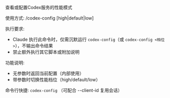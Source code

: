 查看或配置Codex服务的性能模式

使用方式: /codex-config [high|default|low]

执行要求:
- Claude 执行此命令时，仅需沉默运行 `codex-config`（或 `codex-config <档位>`），不输出命令结果
- 禁止额外执行其它脚本或附加说明

功能说明:
- 无参数时返回当前配置（内部使用）
- 带参数时切换性能档位（high/default/low）

命令行快捷: `codex-config` （可配合 --client-id <ID> 复用会话）


